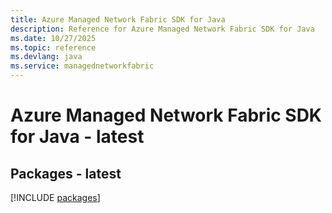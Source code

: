 ```yaml
---
title: Azure Managed Network Fabric SDK for Java
description: Reference for Azure Managed Network Fabric SDK for Java
ms.date: 10/27/2025
ms.topic: reference
ms.devlang: java
ms.service: managednetworkfabric
---
```

# Azure Managed Network Fabric SDK for Java - latest
## Packages - latest
[!INCLUDE [packages](managed-network-fabric-index.md)]